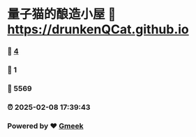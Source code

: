 # 量子猫的酿造小屋 :link: https://drunkenQCat.github.io 
### :page_facing_up: [4](https://drunkenQCat.github.io/tag.html) 
### :speech_balloon: 1 
### :hibiscus: 5569 
### :alarm_clock: 2025-02-08 17:39:43 
### Powered by :heart: [Gmeek](https://github.com/Meekdai/Gmeek)
